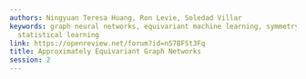 ```yaml
---
authors: Ningyuan Teresa Huang, Ron Levie, Soledad Villar
keywords: graph neural networks, equivariant machine learning, symmetry, generalization,
  statistical learning
link: https://openreview.net/forum?id=nS7BFSt3Fq
title: Approximately Equivariant Graph Networks
session: 2
---
```

